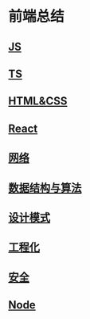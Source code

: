 # 前端总结

## [JS](./JS.md)

## [TS](./TypeScript.md)

## [HTML&CSS](./CSS.md)

## [React](./React.md)

## [网络](./Network.md)

## [数据结构与算法](./DataStructure.md)

## [设计模式](./DesignPatterns.md)

## [工程化](./Engineer.md)

## [安全](./Security.md)

## [Node](./Node.md)

